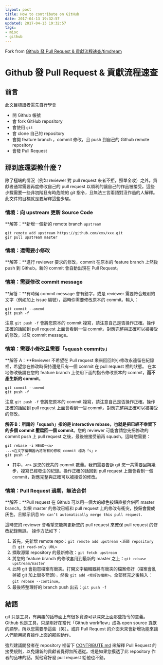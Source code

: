 ```yaml
---
layout: post
title: How to contribute on GitHub
date: 2017-04-13 19:32:57
updated: 2017-04-13 19:32:57
tags:
- misc
- github
---
```


Fork from [Github 發 Pull Request & 貢獻流程速查/timdream](https://gist.github.com/timdream/5968469)

# Github 發 Pull Request & 貢獻流程速查

## 前言

此文目標讀者需先自行學會
 
* 開 Github 帳號
* 會 fork GitHub repository
* 會使用 `git`
* 會 clone 自己的 repository
* 會開 feature branch ，commit 修改，且 push 到自己的 Github remote repository
* 會發 Pull Request

## 那到底還要教什麼？

除了極端的情況（例如 reviewer 對 pull request 來者不拒，照單全收）之外，貢獻者通常需要再度修改自己的 pull request 以順利的讓自己的作品被接受。這些步驟需要一些非初階且有時危險的 git 指令，且無法三言兩語對沒作過的人解釋。
此文件的目標就是要解釋這些步驟。

<!--more-->

### 情境：向 upstream 更新 Source Code

**解答：**新增一個新的 remote branch `upstream`
```
git remote add upstream https://github.com/xxx/xxx.git
gir pull upstream master
```

### 情境：還需要小修改

**解答：**進行 reviewer 要求的修改，commit 在原本的 feature branch 上然後 push 到 Github。新的 commit 會自動出現在 Pull Request。

### 情境：需要修改 commit message

**解答：**有時候 commit message 會有錯字，或是 reviewer 需要符合規則的文字（例如加上 issue 編號），這時你需要修改原本的 commit。輸入：

```
git commit --amend
git push -f
```

注意 `git push -f` 會將您原本的 commit 複寫，請注意自己是否操作正確。操作正確的話回到 pull request 上面會看到一個 commit，對應完整與正確可以被接受的修改，以及 commit message。

### 情境：需要小修改且需要「squash commits」

**解答 A：**Reviewer 不希望在 Pull request 來來回回的小修改永遠留在紀錄裡，希望您在修改時保持還是只有一個 commit 在 pull request 裡的狀態。
在本地修改後請在您的 feature branch 上使用下面的指令修改原本的 commit，**而不產生新的 commit**。

```
git commit --amend
git push -f
```

注意 `git push -f` 會將您原本的 commit 複寫，請注意自己是否操作正確。操作正確的話回到 pull request 上面會看到一個 commit，對應完整與正確可以被接受的修改。

**解答 B：**所謂的「squash」指的是 interactive rebase，也就是把**已經不幸留下的多個 commit 壓扁回一個 commit**。您的 reviewer 可能會請您先把修改的 commit push 上 pull request 之後，最後被接受前再 squash。這時您需要：

```
git rebase -i HEAD~<n>
...<在文字編輯器內將所有的修改 commit 標為「s」>
git push -f
```
- 其中，`<n>` 是您的總共的 commit 數量。我們需要告訴 git 您一共需要回朔幾步，複寫已經發生的紀錄。操作正確的話回到 pull request 上面會看到一個 commit，對應完整與正確可以被接受的修改。

### 情境：Pull Request 過期，無法合併

**解答：**Pull request 在 Github 可以用一個大的綠色按鈕直接合併回 master branch。如果 master 的修改已經和 pull request 上的修改有衝突，按鈕會變成灰色，且顯示訊息 `We can’t automatically merge this pull request.`

這時您的 reviewer 會希望您能夠更新您的 pull request 來確保 pull request 的修改紀錄無誤。
操作方法如下：

1. 首先，先新增 remote repo：`git remote add upstream <源頭 repository 的 git read-only URL>`
2. 擷取源頭 repository 的最新修改：`git fetch upstream`
3. 將您的 feature branch 的修改套用到最新的 master 之上：`git rebase upstream/master`
4. 此時 git 會抱怨檔案有衝突。打開文字編輯器將有衝突的檔案修好（檔案會亂掉被 git 加上很多箭頭），然後 `git add <修好的檔案>`。全部修完之後輸入：`git rebase --continue`。
5. 最後將整理好的 branch push 出去：`git push -f`

## 結語

git 只是工具，有興趣的話市面上有很多資源可以深究上面那些指令的意義。
Github 也是工具，只是剛好在當代「Github workflow」成為 open source 貢獻的顯學，所以您需要學這些（笑）。或許 Pull Request 的介面未來會新增功能來讓人們能用網頁操作上面的那些動作。

強烈建議開發者在 repository 裡留下 [CONTRIBUTE.md](http://contribute.md/) 來解釋 Pull Request 的接受規則，以免讓新的貢獻者覺得無所適從。或是如果您摸透了此 repository 作者的品味的話，幫他寫好發 pull request 給他也不錯。